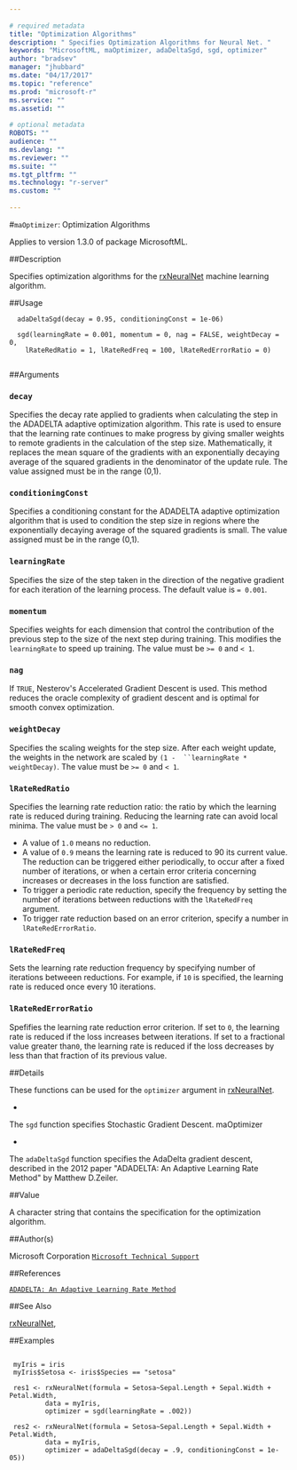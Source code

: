 ```yaml
--- 
 
# required metadata 
title: "Optimization Algorithms" 
description: " Specifies Optimization Algorithms for Neural Net. " 
keywords: "MicrosoftML, maOptimizer, adaDeltaSgd, sgd, optimizer" 
author: "bradsev" 
manager: "jhubbard" 
ms.date: "04/17/2017" 
ms.topic: "reference" 
ms.prod: "microsoft-r" 
ms.service: "" 
ms.assetid: "" 
 
# optional metadata 
ROBOTS: "" 
audience: "" 
ms.devlang: "" 
ms.reviewer: "" 
ms.suite: "" 
ms.tgt_pltfrm: "" 
ms.technology: "r-server" 
ms.custom: "" 
 
--- 
```

 
 
 
 
 
 
 #`maOptimizer`: Optimization Algorithms

 Applies to version 1.3.0 of package MicrosoftML.
 
 ##Description
 
Specifies optimization algorithms for the [rxNeuralNet](../../r-reference/microsoftml/neuralnet.md) machine learning algorithm.
 
 
 ##Usage

```   
  adaDeltaSgd(decay = 0.95, conditioningConst = 1e-06)
  
  sgd(learningRate = 0.001, momentum = 0, nag = FALSE, weightDecay = 0,
    lRateRedRatio = 1, lRateRedFreq = 100, lRateRedErrorRatio = 0)
 
```
 
 ##Arguments

   
  
 ### `decay`
 Specifies the decay rate applied to gradients when calculating the step in the ADADELTA adaptive optimization algorithm. This rate is used  to ensure that the learning rate continues to make progress by giving smaller weights to remote gradients in the calculation of the step size. Mathematically, it replaces the mean square of the gradients with an exponentially decaying  average of the squared gradients in the denominator of the update rule. The  value assigned must be in the range (0,1). 
  
  
  
 ### `conditioningConst`
 Specifies a conditioning constant for the ADADELTA  adaptive optimization algorithm that is used to condition the step size in   regions where the exponentially decaying average of the squared gradients  is small. The value assigned must be in the range (0,1). 
  
  
  
 ### `learningRate`
 Specifies the size of the step taken in the direction of the negative gradient for each iteration of the learning process.   The default value is `= 0.001`. 
  
  
  
 ### `momentum`
 Specifies weights for each dimension that control the contribution of the previous step to the size of the next step during  training. This modifies the `learningRate` to speed up training. The value must be `>= 0` and `< 1`. 
  
  
  
 ### `nag`
 If `TRUE`, Nesterov's Accelerated Gradient Descent is used.  This method reduces the oracle complexity of gradient descent and is optimal  for smooth convex optimization. 
  
  
  
 ### `weightDecay`
 Specifies the scaling weights for the step size. After  each weight update, the weights in the network are scaled by `(1 -  ``learningRate * weightDecay)`. The value must be `>= 0` and `< 1`. 
  
  
  
 ### `lRateRedRatio`
 Specifies the learning rate reduction ratio: the ratio by which the learning rate is reduced during training. Reducing the learning rate can avoid local minima. The value must be `> 0` and `<= 1`.    
*   A value of `1.0` means no reduction.   
*   A value of `0.9` means the learning rate is reduced to 90  its current value.  
 The reduction can be triggered either periodically, to occur after a fixed   number of iterations, or when a certain error criteria concerning increases  or decreases in the loss function are satisfied.    
*   To trigger a periodic rate reduction, specify the frequency  by setting the number of iterations between reductions with the  `lRateRedFreq` argument.   
*   To trigger rate reduction based on an error criterion, specify a number   in `lRateRedErrorRatio`. 
 
  
  
  
 ### `lRateRedFreq`
 Sets the learning rate reduction frequency by specifying  number of iterations betweeen reductions. For example, if `10` is  specified, the learning rate is reduced once every 10 iterations. 
  
  
  
 ### `lRateRedErrorRatio`
 Spefifies the learning rate reduction error criterion.  If set to `0`, the learning rate is reduced if the loss increases between iterations. If set to a fractional value greater than`0`, the learning rate is reduced if the loss decreases by less than that fraction of its previous value. 
  
 
 
 ##Details
 
These functions can be used for the `optimizer` argument in 
[rxNeuralNet](../../r-reference/microsoftml/neuralnet.md). 


* 
 The `sgd` function specifies Stochastic Gradient Descent. maOptimizer

* 
 The `adaDeltaSgd` function specifies the AdaDelta gradient 
descent, described in the 2012 paper "ADADELTA: An Adaptive Learning Rate 
Method" by Matthew D.Zeiler. 


 
 
 ##Value
 
A character string that contains the specification for the 
 optimization algorithm.
 
 ##Author(s)
 
Microsoft Corporation [`Microsoft Technical Support`](https://go.microsoft.com/fwlink/?LinkID=698556&clcid=0x409)

 
 
 ##References
 
[`ADADELTA: An Adaptive Learning Rate Method`](http://www.matthewzeiler.com/pubs/googleTR2012/googleTR2012.pdf)

 
 
 ##See Also
 
[rxNeuralNet](../../r-reference/microsoftml/neuralnet.md),
   
 ##Examples

 ```
   
  myIris = iris
  myIris$Setosa <- iris$Species == "setosa"
  
  res1 <- rxNeuralNet(formula = Setosa~Sepal.Length + Sepal.Width + Petal.Width,
          data = myIris, 
          optimizer = sgd(learningRate = .002))
      
  res2 <- rxNeuralNet(formula = Setosa~Sepal.Length + Sepal.Width + Petal.Width,
          data = myIris, 
          optimizer = adaDeltaSgd(decay = .9, conditioningConst = 1e-05))
 
```
 
 
